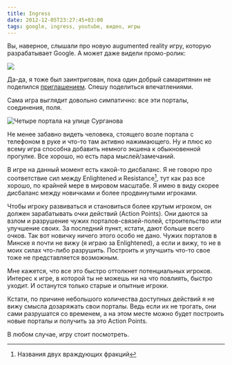 ```yaml
---
title: Ingress
date: 2012-12-05T23:27:45+03:00
tags: google, ingress, youtube, видео, игры
---
```


Вы, наверное, слышали про новую augumented reality игру, которую разрабатывает Google. А может даже видели промо-ролик:

![](http://www.youtube.com/watch?v=92rYjlxqypM)

Да-да, я тоже был заинтригован, пока один добрый самаритянин не поделился [приглашением](https://plus.google.com/u/0/114479779604216150740/posts/AE5onKaZNKL).
Спешу поделиться впечатлениями.

Сама игра выглядит довольно симпатично: все эти порталы, соединения, поля.

![Четыре портала на улице Сурганова](http://a51056ce8d9b948fb69e-8de36eb37b2366f5a76a776c3dee0b32.r42.cf1.rackcdn.com/ingress-surganova.jpg)

Не менее забавно видеть человека, стоящего возле портала с телефоном в руке и что-то там активно нажимающего. Ну и плюс ко всему игра способна добавить немного экшена к обыкновенной прогулке. Все хорошо, но есть пара мыслей/замечаний.

В игре на данный момент есть какой-то дисбаланс. Я не говорю про соответствие сил между Enlightened и Resistance[^1], тут как раз все хорошо, по крайней мере в мировом масштабе. Я имею в виду скорее дисбаланс между новичками и более продвинутыми игроками.

Чтобы игроку развиваться и становиться более крутым игроком, он должен зарабатывать очки действий (Action Points). Они даются за взлом и разрушение чужих порталов-связей-полей, строительство или улучшение своих. За последний пункт, кстати, дают больше всего очков. Так вот новичку ничего этого особо не дано. Чужих порталов в Минске я почти не вижу (я играю за Enlightened), а если и вижу, то не в моих силах что-либо разрушить. Построить и улучшить что-то свое тоже не представляется возможным. 

Мне кажется, что все это быстро оттолкнет потенциальных игроков. Интерес к игре, в которой ты не можешь ни на что повлиять, быстро уходит. И останутся только старые и опытные игроки.

Кстати, по причине небольшого количества доступных действий я не вижу смысла дозаряжать свои порталы. Ведь если их не трогать, они сами разрушатся со временем, а на этом месте можно будет построить новые порталы и получить за это Action Points.

В любом случае, игру стоит посмотреть.

[^1]: Названия двух враждующих фракций